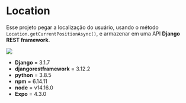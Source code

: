 # Location

Esse projeto pegar a localização do usuário, usando o método `Location.getCurrentPositionAsync()`, e armazenar em uma API **Django REST framework**.

![](https://github.com/gusttaa/Location/blob/master/src/images/20210322_073003.jpg)

* **Django** = 3.1.7
* **djangorestframework** = 3.12.2
* **python** = 3.8.5
* **npm** = 6.14.11
* **node** = v14.16.0
* **Expo** = 4.3.0
